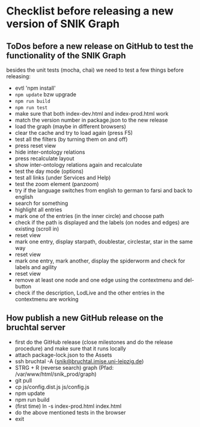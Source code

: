 # Checklist before releasing a new version of SNIK Graph

## ToDos before a new release on GitHub to test the functionality of the SNIK Graph

besides the unit tests (mocha, chai) we need to test a few things before releasing:

* evtl 'npm install'
* `npm update` bzw upgrade
* `npm run build`
* `npm run test`
* make sure that both index-dev.html and index-prod.html work
* match the version number in package.json to the new release
* load the graph (maybe in different browsers)
* clear the cache and try to load again (press F5)
* test all the filters (by turning them on and off)
* press reset view
* hide inter-ontology relations
* press recalculate layout
* show inter-ontology relations again and recalculate
* test the day mode (options)
* test all links (under Services and Help)
* test the zoom element (panzoom)
* try if the language switches from english to german to farsi and back to english
* search for something
* highlight all entries
* mark one of the entries (in the inner circle) and choose path
* check if the path is displayed and the labels (on nodes and edges) are existing (scroll in)
* reset view
* mark one entry, display starpath, doublestar, circlestar, star in the same way
* reset view
* mark one entry, mark another, display the spiderworm and check for labels and agility
* reset view
* remove at least one node and one edge using the contextmenu and del-button
* check if the description, LodLive and the other entries in the contextmenu are working

## How publish a new GitHub release on the bruchtal server

* first do the GitHub release (close milestones and do the release procedure) and make sure that it runs locally
* attach package-lock.json to the Assets
* ssh bruchtal -A (snik@bruchtal.imise.uni-leipzig.de)
* STRG + R (reverse search) graph (Pfad: /var/www/html/snik_prod/graph)
* git pull
* cp js/config.dist.js js/config.js
* npm update
* npm run build
* (first time) ln -s index-prod.html index.html
* do the above mentioned tests in the browser
* exit
